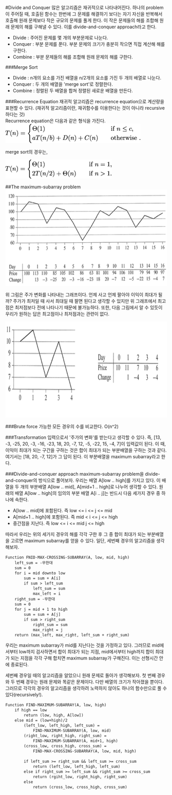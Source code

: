 #Divide and Conquer
많은 알고리즘은 재귀적으로 나타내어진다. 하나의 problem이 주어질 때, 호출된 함수는 한번에 그 문제를 해결하기 보다는 자기 자신을 반복해서 호출해 원래 문제보다 작은 규모의 문제를 풀게 한다. 이 작은 문제들의 해를 조합해 원래 문제의 해를 구해낼 수 있다. 이를 divide-and-conquer approach라고 한다.  

- Divide : 주어진 문제를 몇 개의 부분문제로 나눈다.  
- Conquer : 부분 문제를 푼다. 부분 문제의 크기가 충분히 작으면 직접 계산해 해를 구한다.  
- Combine : 부분 문제들의 해를 조합해 원래 문제의 해를 구한다.

###Merge Sort
- Divide : n개의 요소를 가진 배열을 n/2개의 요소를 가진 두 개의 배열로 나눈다.
- Conquer : 두 개의 배열을 'merge sort'로 정렬한다.
- Combine : 정렬된 두 배열을 합쳐 정렬된 새로운 배열을 만든다.  

###Recurrence Equation
재귀적 알고리즘은 recurrence equation으로 계산량을 표현할 수 있다. (재귀적 알고리즘이란, 재귀함수를 이용한다는 것이 아니라 recursive하다는 것)  
Recurrence equation은 다음과 같은 형식을 가진다.  
<img src="./fig/eq1.png" height="60px">  

merge sort의 경우는,  

<img src="./fig/eq2.png" height="60px">
  
##The maximum-subarray problem
<img src="./fig/fig1.png" height="300px">  

위 그림은 주가 변화를 나타내는 그래프이다. 언제 사고 언제 팔아야 이익이 최대가 될까? 주가가 최저일 때 사서 최대일 때 팔면 된다고 생각할 수 있지만 위 그래프에서 최고점은 최저점보다 전에 나타나기 때문에 불가능하다. 또한, 다음 그림에서 알 수 있듯이 우리가 원하는 답은 최고점이나 최저점과는 관련이 없다.  

<img src="./fig/fig2.png" height="300px">

###Brute force
가능한 모든 경우의 수를 비교한다. O(n^2)

###Transformation
입력으로서 '주가의 변화'를 받는다고 생각할 수 있다. 즉, [13, -3, -25, 20, -3, -16, -23, 18, 20, -7, 12, -5, -22, 15, -4, 7]이 입력값이 된다. 이 때, 이익이 최대가 되는 구간을 구하는 것은 합이 최대가 되는 부분배열을 구하는 것과 같다. 여기서는 [18, 20, -7, 12]가 그 답이 된다. 이 부분배열을 maximum subarray라고 한다.

###Divide-and-conquer approach
maximum-subarray problem을 divide-and-conquer의 방식으로 풀어보자. 우리는 배열 A[low .. high]를 가지고 있다. 이 배열을 두 개의 부분배열 A[low .. mid], A[mid+1 .. high]로 나누어 생각할 수 있다. 원래의 배열 A[low .. high]의 임의의 부분 배열 A[i .. j]는 반드시 다음 세가지 경우 중 하나에 속한다.

- A[low .. mid]에 포함된다. 즉 low <= i <= j <= mid
- A[mid+1 .. high]에 포함된다. 즉 mid < i <= j <= high
- 중간점을 지난다. 즉 low <= i <= mid j <= high

따라서 우리는 위의 세가지 경우의 해를 각각 구한 후 그 중 합이 최대가 되는 부분배열을 고르면 maximum subarray를 얻을 수 있다. 일단, 세번째 경우의 알고리즘을 생각해보자.


```
Function FNID-MAX-CROSSING-SUBARRAY(A, low, mid, high)
	left_sum = -무한대
	sum = 0
	for i = mid downto low
		sum = sum + A[i]
		if sum > left_sum
			left_sum = sum
			max_left = i
	right_sum = -무한대
	sum = 0
	for j = mid + 1 to high
		sum = sum + A[j]
		if sum > right_sum
			right_sum = sum
			max_right = j
	return (max_left, max_right, left_sum + right_sum)
```

우리는 maximum subarray가 mid를 지난다는 것을 가정하고 있다. 그러므로 mid에서부터 low까지 검사하면서 합이 최대가 되는 지점, mid에서부터 high까지 합이 최대가 되는 지점을 각각 구해 합치면 maximum subarray가 구해진다. 이는 선형시간 안에 종료된다.  

세번째 경우일 때의 알고리즘을 알았으니 원래 문제로 돌아가 생각해보자. 첫 번째 경우와 두 번째 경우는 원래 문제와 똑같은 문제이다. 다만 배열의 크기가 작아졌을 뿐이다. 그러므로 각각의 경우의 알고리즘을 생각하려 노력하지 않아도 하나의 함수만으로 풀 수 있다(recursively!).

```
Function FIND-MAXIMUM-SUBARRAY(A, low, high)
	if high == low
		return (low, high, A[low])
	else mid = (low+high)/2
		(left_low, left_high, left_sum) =
			FIND-MAXIMUM-SUBARRAY(A, low, mid)
		(right_low, right_high, right_sum) =
			FIND-MAXIMUM-SUBARRAY(A, mid+1, high)
		(cross_low, cross_high, cross_sum) = 
			FIND-MAX-CROSSING-SUBARRAY(A, low, mid, high)
			
		if left_sum >= right_sum && left_sum >= cross_sum
			return (left_low, left_high, left_sum)
		else if right_sum >= left_sum && right_sum >= cross_sum
			return (rgiht_low, right_high, right_sum)
		else
			return (cross_low, cross_high, cross_sum)
```
